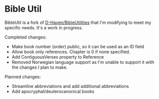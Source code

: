 # Bible Util

BibleUtil is a fork of [D-Haven/BibleUtilities](https://github.com/D-Haven/BibleUtilities) that I'm modifying to meet my specific needs. It's a work in progress.

Completed changes:
* Make book number (order) public, so it can be used as an ID field
* Allow book only references. Chapter is 0 if none specified.
* Add ContiguousVerses property to Reference
* Removed Norwegian language support as I'm unable to support it with the changes I plan to make.

Planned changes:
* Streamline abbreviations and add additional abbreviations
* Add apocryphal/deuterocanonical books